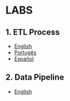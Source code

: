 # LABS


## 1. ETL Process

- [English](etl/LAB-ETL.md)
- [Portugês](etl/LAB-ETL-pt-br.md)
- [Español](etl/LAB-ETL-es.md)


## 2. Data Pipeline

- [English](data-pipeline/LAB-pipeline.md)